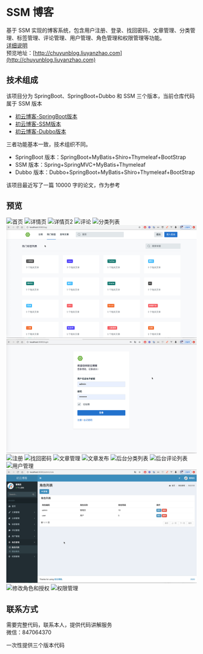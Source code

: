 # SSM 博客
基于 SSM 实现的博客系统，包含用户注册、登录、找回密码，文章管理、分类管理、标签管理、评论管理、用户管理、角色管理和权限管理等功能。<br/>
[详细说明](https://liuyanzhao.com/10206.html)  <br/>
预览地址：[http://chuyunblog.liuyanzhao.com](http://chuyunblog.liuyanzhao.com)



## 技术组成
该项目分为 SpringBoot、SpringBoot+Dubbo 和 SSM 三个版本，当前仓库代码属于 SSM 版本

- [初云博客-SpringBoot版本](https://github.com/saysky/ChuyunBlog)
- [初云博客-SSM版本](https://github.com/saysky/ChuyunBlog-SSM)
- [初云博客-Dubbo版本](https://github.com/saysky/ChuyunBlog-Dubbo)

三者功能基本一致，技术组织不同。

- SpringBoot 版本：SpringBoot+MyBatis+Shiro+Thymeleaf+BootStrap
- SSM 版本：Spring+SpringMVC+MyBatis+Thymeleaf
- Dubbo 版本：Dubbo+SpringBoot+MyBatis+Shiro+Thymeleaf+BootStrap

该项目最近写了一篇 10000 字的论文，作为参考 <br/>


## 预览
![首页](img/1.png)
![详情页](img/2.png)
![详情页2](img/3.png)
![评论](img/4.png)
![分类列表](img/5.png)
![标签列表](img/6.png)
![登录](img/7.png)
![注册](img/8.png)
![找回密码](img/9.png)
![文章管理](img/10.png)
![文章发布](img/11.png)
![后台分类列表](img/12.png)
![后台评论列表](img/13.png)
![用户管理](img/14.png)
![角色管理](img/15.png)
![修改角色和授权](img/16.png)
![权限管理](img/17.png)

## 联系方式
需要完整代码，联系本人，提供代码讲解服务 <br/>
微信：847064370

一次性提供三个版本代码
